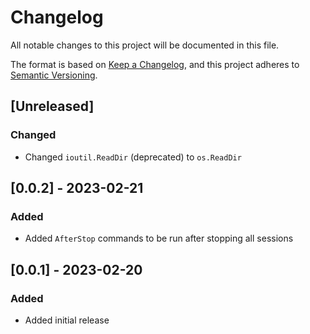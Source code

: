 # Changelog

All notable changes to this project will be documented in this file.

The format is based on [Keep a Changelog][keep-a-changelog], and this project
adheres to [Semantic Versioning][semver].

[keep-a-changelog]: https://keepachangelog.com/en/1.0.0/
[semver]: https://semver.org/spec/v2.0.0.html

## [Unreleased]

### Changed

- Changed `ioutil.ReadDir` (deprecated) to `os.ReadDir`

## [0.0.2] - 2023-02-21

### Added

- Added `AfterStop` commands to be run after stopping all sessions

## [0.0.1] - 2023-02-20

### Added

- Added initial release
